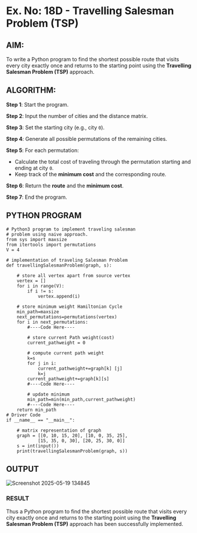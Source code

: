 # Ex. No: 18D - Travelling Salesman Problem (TSP)

## AIM:
To write a Python program to find the shortest possible route that visits every city exactly once and returns to the starting point using the **Travelling Salesman Problem (TSP)** approach.

## ALGORITHM:

**Step 1**: Start the program.

**Step 2**: Input the number of cities and the distance matrix.

**Step 3**: Set the starting city (e.g., city `0`).

**Step 4**: Generate all possible permutations of the remaining cities.

**Step 5**: For each permutation:
- Calculate the total cost of traveling through the permutation starting and ending at city `0`.
- Keep track of the **minimum cost** and the corresponding route.

**Step 6**: Return the **route** and the **minimum cost**.

**Step 7**: End the program.

## PYTHON PROGRAM

```
# Python3 program to implement traveling salesman
# problem using naive approach.
from sys import maxsize
from itertools import permutations
V = 4

# implementation of traveling Salesman Problem
def travellingSalesmanProblem(graph, s):

	# store all vertex apart from source vertex
	vertex = []
	for i in range(V):
		if i != s:
			vertex.append(i)

	# store minimum weight Hamiltonian Cycle
	min_path=maxsize
	next_permutations=permutations(vertex)
	for i in next_permutations:
	    #----Code Here----

		# store current Path weight(cost)
		current_pathweight = 0

		# compute current path weight
		k=s
		for j in i:
		    current_pathweight+=graph[k] [j]
		    k=j
		current_pathweight+=graph[k][s]
		#----Code Here----
		
		# update minimum
		min_path=min(min_path,current_pathweight)
		#----Code Here----
	return min_path	
# Driver Code
if __name__ == "__main__":

	# matrix representation of graph
	graph = [[0, 10, 15, 20], [10, 0, 35, 25],
			[15, 35, 0, 30], [20, 25, 30, 0]]
	s = int(input())
	print(travellingSalesmanProblem(graph, s))

```

## OUTPUT
![Screenshot 2025-05-19 134845](https://github.com/user-attachments/assets/63982af2-ee4b-402d-81a3-25f463fda94f)

### RESULT
Thus a Python program to find the shortest possible route that visits every city exactly once and returns to the starting point using the **Travelling Salesman Problem (TSP)** approach has been successfully implemented.

